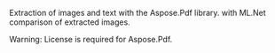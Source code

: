 
Extraction of images and text with the Aspose.Pdf library. with ML.Net
comparison of extracted images.

Warning: License is required for Aspose.Pdf.
